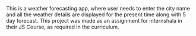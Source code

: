 This is a weather forecasting app, where user needs to enter the city name and all the weather details are displayed for the present time along with 5 day forecast. 
This project was made as an assignment for internshala in their JS Course, as required in the curriculum. 
